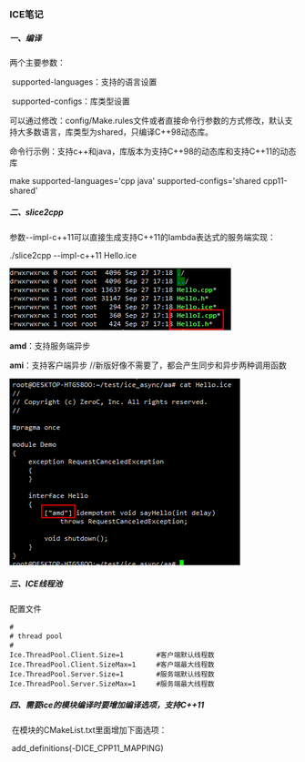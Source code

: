 ### ICE笔记

##### 一、编译

两个主要参数：

​		supported-languages：支持的语言设置

​		supported-configs：库类型设置

可以通过修改：config/Make.rules文件或者直接命令行参数的方式修改，默认支持大多数语言，库类型为shared，只编译C++98动态库。

命令行示例：支持c++和java，库版本为支持C++98的动态库和支持C++11的动态库

make supported-languages='cpp java' supported-configs='shared cpp11-shared'



##### 二、slice2cpp

参数--impl-c++11可以直接生成支持C++11的lambda表达式的服务端实现：

./slice2cpp --impl-c++11 Hello.ice

![1569576222904](ICE\1569576222904.png) 

**amd**：支持服务端异步

**ami**：支持客户端异步   //新版好像不需要了，都会产生同步和异步两种调用函数

![1569576360212](ICE\1569576360212.png) 



##### 三、ICE线程池

配置文件

```#
#
# thread pool
#
Ice.ThreadPool.Client.Size=1		#客户端默认线程数
Ice.ThreadPool.Client.SizeMax=1		#客户端最大线程数
Ice.ThreadPool.Server.Size=1		#服务端默认线程数
Ice.ThreadPool.Server.SizeMax=1		#服务端最大线程数
```



##### 四、需要ice的模块编译时要增加编译选项，支持C++11

​	在模块的CMakeList.txt里面增加下面选项：

​	add_definitions(-DICE_CPP11_MAPPING)